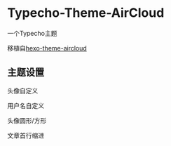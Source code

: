 # Typecho-Theme-AirCloud
一个Typecho主题

移植自[hexo-theme-aircloud](https://github.com/aircloud/hexo-theme-aircloud)

## 主题设置
头像自定义

用户名自定义

头像圆形/方形

文章首行缩进

